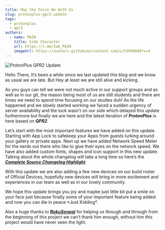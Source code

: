 ```yaml
---
title: May the Force Be With Us
slug: protonplus-qpr2-update
tags:
  - protonplus
  - qpr2
authors:
  - name: PAIN
    title: Side Character
    url: https://t.me/Iam_PAIN
    imageUrl: https://avatars.githubusercontent.com/u/53990049?v=4
---
```



![ProtonPlus QPR2 Update](/img/frame-105-1-.png)

Hello There, It’s been a while since we last updated this blog and we know as usual we are late. But Hey at least we are still alive and kicking.

<!--truncate-->

As you guys can tell we were not much active in our support groups and as well as in our git, the reason being most of us are still students and there are times we need to spend time focusing on our studies duh! As the life happened and we slowly started working we faced a sudden urgency of server availability and the luck wasn’t on our side which delayed this update furthermore but finally we are here and the latest iteration of ***ProtonPlus*** is here based on ***QPR2***.

Let’s start with the most important features we have added on this update. Starting with App Lock to safekeep your Apps from guests lurking around your gallery or private apps. Next up we have added Network Speed Meter for the nerds out there who like to glue their eyes on the network speed. We have also added custom fonts, shapes and icon support in this new update. Talking about the whole changelog will take a long time so here’s the ***[Complete Source Changelog Highlight](https://github.com/protonplus-org/ota/tree/tm/source_changelog)***.

With this update we are also adding a few new devices on our build roster of Official Devices, hopefully new devices will bring in more excitement and experiences in our team as well as in our lovely community.

We hope this update brings you joy and maybe just little bit put a smile on your face just because finally some of your important feature being added and now you can die in peace \*Just Kidding\*.

Also a huge thanks to ***[RokuSenpai](https://github.com/rokusenpaii)*** for helping us through and through from the beginning of this project we can’t thank him enough, without him this project would have never seen the light.
